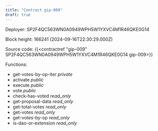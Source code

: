 ```yaml
---
title: "Contract gip-009"
draft: true
---
```

Deployer: SP2F4QC563WN0A0949WPH5W1YXVC4M1R46QKE0G14


 



Block height: 166241 (2024-09-16T22:30:29.000Z)

Source code: {{<contractref "gip-009" SP2F4QC563WN0A0949WPH5W1YXVC4M1R46QKE0G14 gip-009>}}

Functions:

* get-votes-by-op-iter _private_
* activate _public_
* execute _public_
* vote _public_
* check-has-voted _read_only_
* get-proposal-data _read_only_
* get-total-votes _read_only_
* get-votes _read_only_
* get-votes-by-op _read_only_
* is-dao-or-extension _read_only_
